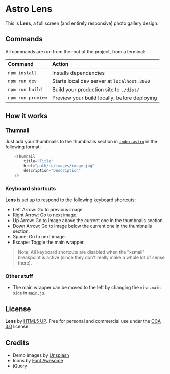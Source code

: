# Astro Lens

This is **Lens**, a full screen (and entirely responsive) photo gallery design.

## Commands

All commands are run from the root of the project, from a terminal:

| Command           | Action                                       |
|:----------------  |:-------------------------------------------- |
| `npm install`     | Installs dependencies                        |
| `npm run dev`     | Starts local dev server at `localhost:3000`  |
| `npm run build`   | Build your production site to `./dist/`      |
| `npm run preview` | Preview your build locally, before deploying |

## How it works

### Thumnail

Just add your thumbnails to the thumbnails section in [`index.astro`](src/pages/index.astro) in the following format:

```ts
	<Thumnail
		title="Title"
		href="path/to/images/image.jpg"
		description="Description"
	/>
```

<!---
### The `data-position`

As a full screen experience, the viewer will be subject to changes in its size and, consequently, its aspect ratio. Since your full size images are basically applied as backgrounds to the viewer itself, this means they'll probably (okay, definitely) get cropped. All is not lost, however, as you can use the optional `data-position` attribute to control how the full size image is positioned within the viewer. To do this, simply add it to your thumbnail's `<a>` element and set it to any valid `background-position` value. For example, this:

```ts
	<Thumnail
		title="Title"
		href="path/to/images/image.jpg"
		description="Description"
		data-position="top left"
	/>
```

positions this particular full size image in the top left corner of the viewer (as opposed to its center, the default), effectively limiting cropping to everything but the top left corner.
-->

### Keyboard shortcuts

**Lens** is set up to respond to the following keyboard shortcuts:

- Left Arrow: Go to previous image.
- Right Arrow: Go to next image.
- Up Arrow: Go to image above the current one in the thumbnails section.
- Down Arrow: Go to image below the current one in the thumbnails section.
- Space: Go to next image.
- Escape: Toggle the main wrapper.

> Note: All keyboard shortcuts are disabled when the "xsmall" breakpoint is active (since they don't really make a whole lot of sense there).

### Other stuff

- The main wrapper can be moved to the left by changing the `misc.main-side` in [`main.js`](public/js/main.js).

## License

**Lens** by [HTML5 UP](https://html5up.net). Free for personal and commercial use under the [CCA 3.0](https://html5up.net/license) license.

## Credits

- Demo images by [Unsplash](https://unsplash.com)
- Icons by [Font Awesome](https://fontawesome.io)
- [jQuery](https://jquery.com)
